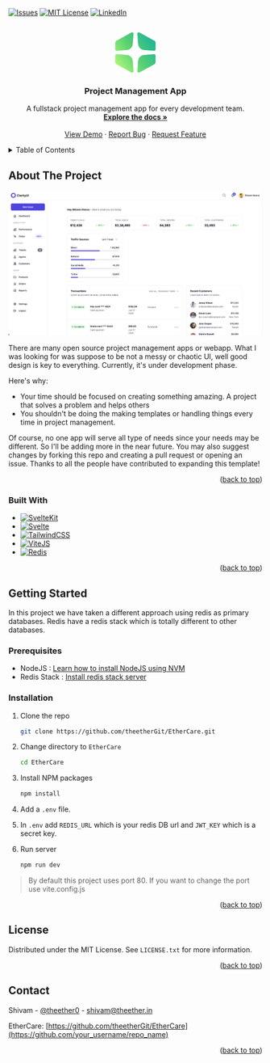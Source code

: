 <a name="readme-top"></a>

[![Issues][issues-shield]][issues-url]
[![MIT License][license-shield]][license-url]
[![LinkedIn][linkedin-shield]][linkedin-url]

<br />
<div align="center">
  <a href="https://github.com/othneildrew/Best-README-Template">
    <img src="static/green.svg" alt="Logo" width="80" height="80">
  </a>

<h3 align="center">Project Management App</h3>

  <p align="center">
    A fullstack project management app for every development team.
    <br />
    <a href="https://github.com/theetherGit/EtherCare"><strong>Explore the docs »</strong></a>
    <br />
    <br />
    <a href="https://github.com/theetherGit/EtherCare">View Demo</a>
    ·
    <a href="https://github.com/theetherGit/EtherCare/issues">Report Bug</a>
    ·
    <a href="https://github.com/theetherGit/EtherCare/issues">Request Feature</a>
  </p>
</div>

<details>
  <summary>Table of Contents</summary>
  <ol>
    <li>
      <a href="#about-the-project">About The Project</a>
      <ul>
        <li><a href="#built-with">Built With</a></li>
      </ul>
    </li>
    <li>
      <a href="#getting-started">Getting Started</a>
      <ul>
        <li><a href="#prerequisites">Prerequisites</a></li>
        <li><a href="#installation">Installation</a></li>
      </ul>
    </li>
    <li><a href="#usage">Usage</a></li>
    <li><a href="#roadmap">Roadmap</a></li>
    <li><a href="#contributing">Contributing</a></li>
    <li><a href="#license">License</a></li>
    <li><a href="#contact">Contact</a></li>
    <li><a href="#acknowledgments">Acknowledgments</a></li>
  </ol>
</details>

<!-- ABOUT THE PROJECT -->
## About The Project

[![Product Name Screen Shot][product-screenshot]](https://github.com/theetherGit/EtherCare/blob/main/static/ladning.png)

There are many open source project management apps or webapp. What I was looking for was suppose to be not a messy or chaotic UI, well good design is key to everything. Currently, it's under development phase. 

Here's why:
* Your time should be focused on creating something amazing. A project that solves a problem and helps others
* You shouldn't be doing the making templates or handling things every time in project management.

Of course, no one app will serve all type of needs since your needs may be different. So I'll be adding more in the near future. You may also suggest changes by forking this repo and creating a pull request or opening an issue. Thanks to all the people have contributed to expanding this template!

<p align="right">(<a href="#readme-top">back to top</a>)</p>



### Built With
* [![SvelteKit][kit.svelte.dev]][SvelteKit-url]
* [![Svelte][Svelte.dev]][Svelte-url]
* [![TailwindCSS][Tailwindcss.com]][Tailwindcss-url]
* [![ViteJS][ViteJs.dev]][ViteJs-url]
* [![Redis][Redis.io]][Redis-url]


<p align="right">(<a href="#readme-top">back to top</a>)</p>

<!-- GETTING STARTED -->
## Getting Started

In this project we have taken a different approach using redis as primary databases. Redis have a redis stack which is totally 
different to other databases.

### Prerequisites
* NodeJS : [Learn how to install NodeJS using NVM](https://github.com/nvm-sh/nvm#installing-and-updating)
* Redis Stack : [Install redis stack server](https://redis.io/docs/stack/get-started/install/)


### Installation

1. Clone the repo
   ```sh
   git clone https://github.com/theetherGit/EtherCare.git
   ```
2. Change directory to `EtherCare`
    ```sh
    cd EtherCare
    ```
3. Install NPM packages
   ```sh
   npm install
   ```
4. Add a `.env` file.

5. In `.env` add `REDIS_URL` which is your redis DB url and `JWT_KEY` which is a secret key.

6. Run server
   ```sh
   npm run dev
   ```
   
> By default this project uses port 80. If you want to change the port use vite.config.js
<p align="right">(<a href="#readme-top">back to top</a>)</p>

<!-- LICENSE -->
## License

Distributed under the MIT License. See `LICENSE.txt` for more information.

<p align="right">(<a href="#readme-top">back to top</a>)</p>



<!-- CONTACT -->
## Contact

Shivam - [@theether0](https://twitter.com/theether0) - shivam@theether.in

EtherCare: [https://github.com/theetherGit/EtherCare](https://github.com/your_username/repo_name)

<p align="right">(<a href="#readme-top">back to top</a>)</p>

[issues-shield]: https://img.shields.io/github/issues/theetherGit/EtherCare.svg?style=for-the-badge
[issues-url]: https://github.com/theetherGit/EtherCare/issues

[license-shield]: https://img.shields.io/github/license/theetherGit/EtherCare.svg?style=for-the-badge
[license-url]: https://github.com/theetherGit/EtherCare/blob/main/LICENSE

[linkedin-shield]: https://img.shields.io/badge/-LinkedIn-black.svg?style=for-the-badge&logo=linkedin&colorB=555
[linkedin-url]: https://linkedin.com/in/theether0

[product-screenshot]: static/ladning.png

[Svelte.dev]: https://img.shields.io/badge/Svelte-4A4A55?style=for-the-badge&logo=svelte&logoColor=FF3E00
[Svelte-url]: https://svelte.dev/

[kit.svelte.dev]:https://img.shields.io/badge/SvelteKit-FF3E00?style=for-the-badge&logo=Svelte&logoColor=white
[SvelteKit-url]:https://kit.svelte.dev

[Tailwindcss.com]:https://img.shields.io/badge/Tailwind_CSS-38B2AC?style=for-the-badge&logo=tailwind-css&logoColor=white
[Tailwindcss-url]:https://tailwindcss.com

[ViteJs.dev]: https://img.shields.io/badge/Vite-B73BFE?style=for-the-badge&logo=vite&logoColor=FFD62E
[ViteJs-url]: https://vitejs.dev

[Redis.io]: https://img.shields.io/badge/redis-%23DD0031.svg?&style=for-the-badge&logo=redis&logoColor=white
[Redis-url]: https://redis.io

